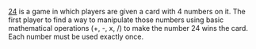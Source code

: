 [24](https://en.wikipedia.org/wiki/24_Game) is a game in which players are given a card with 4 numbers on it. The first player to find a way to manipulate those numbers using basic mathematical operations (+, -, x, /) to make the number 24 wins the card. Each number must be used exactly once.
